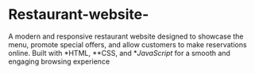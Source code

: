 # Restaurant-website-
A modern and responsive restaurant website designed to showcase the menu, promote special offers, and allow customers to make reservations online.   Built with *HTML, **CSS, and **JavaScript* for a smooth and engaging browsing experience
